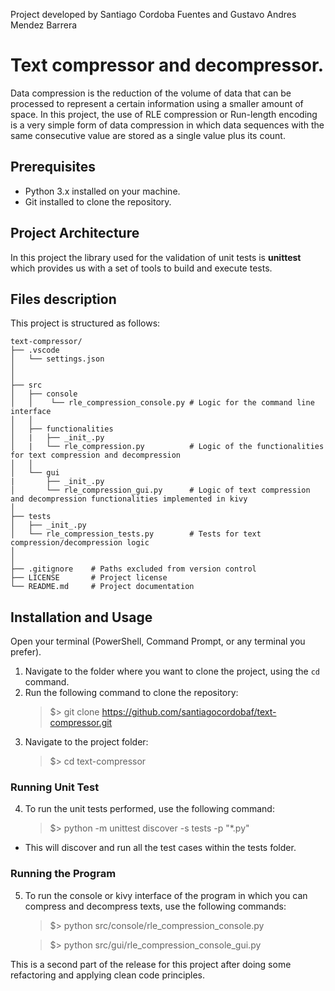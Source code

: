 Project developed by Santiago Cordoba Fuentes and Gustavo Andres Mendez Barrera

# Text compressor and decompressor.

Data compression is the reduction of the volume of data that can be processed to represent a certain information using a smaller amount of space. In this project, the use of RLE compression or Run-length encoding is a very simple form of data compression in which data sequences with the same consecutive value are stored as a single value plus its count.

## Prerequisites

- Python 3.x installed on your machine.
- Git installed to clone the repository.

## Project Architecture

In this project the library used for the validation of unit tests is **unittest** which provides us with a set of tools to build and execute tests.

## Files description 

This project is structured as follows:

```
text-compressor/
├── .vscode
│   └── settings.json
│
│
├── src
│   ├── console
│   │    └── rle_compression_console.py # Logic for the command line interface
│   │    
│   ├── functionalities
│   |   ├── _init_.py
│   |   └── rle_compression.py          # Logic of the functionalities for text compression and decompression 
│   │    
│   └── gui
|       ├── _init_.py
│       └── rle_compression_gui.py      # Logic of text compression and decompression functionalities implemented in kivy 
│
├── tests
│   ├── _init_.py
│   └── rle_compression_tests.py        # Tests for text compression/decompression logic
│ 
│
├── .gitignore    # Paths excluded from version control
├── LICENSE       # Project license
└── README.md     # Project documentation
```

## Installation and Usage

Open your terminal (PowerShell, Command Prompt, or any terminal you prefer).
1. Navigate to the folder where you want to clone the project, using the `cd` command.
2. Run the following command to clone the repository: 
    > $> git clone https://github.com/santiagocordobaf/text-compressor.git
3. Navigate to the project folder:
    > $> cd text-compressor

### Running Unit Test

4. To run the unit tests performed, use the following command:
    > $> python -m unittest discover -s tests -p "*.py"
- This will discover and run all the test cases within the tests folder.

### Running the Program
5. To run the console or kivy interface of the program in which you can compress and decompress texts, use the following commands:
    > $> python src/console/rle_compression_console.py


    > $> python src/gui/rle_compression_console_gui.py

This is a second part of the release for this project after doing some refactoring and applying clean code principles.
